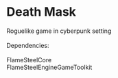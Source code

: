 # Death Mask
Roguelike game in cyberpunk setting<br>
<br>
Dependencies:<br><br>
FlameSteelCore<br>
FlameSteelEngineGameToolkit<br>
